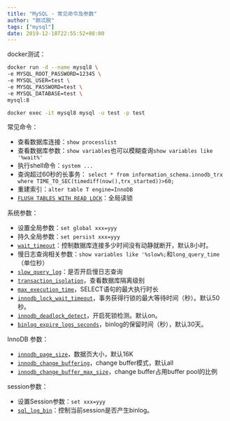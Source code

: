 ```yaml
---
title: "MySQL - 常见命令及参数"
author: "颇忒脱"
tags: ["mysql"]
date: 2019-12-18T22:55:52+08:00
---
```


<!--more-->

docker测试：

```bash
docker run -d --name mysql8 \
-e MYSQL_ROOT_PASSWORD=12345 \
-e MYSQL_USER=test \
-e MYSQL_PASSWORD=test \
-e MYSQL_DATABASE=test \
mysql:8

docker exec -it mysql8 mysql -u test -p test
```

常见命令：

* 查看数据库连接：`show processlist`
* 查看数据库参数：`show variables`也可以模糊查询`show variables like '%wait%'`
* 执行shell命令：`system ...`
* 查询超过60秒的长事务：
  `select * from information_schema.innodb_trx where TIME_TO_SEC(timediff(now(),trx_started))>60;`
* 重建索引：`alter table T engine=InnoDB`
* [`FLUSH TABLES WITH READ LOCK`][5]：全局读锁

系统参数：

* 设置全局参数：`set global xxx=yyy`
* 持久全局参数：`set persist xxx=yyy`
* [`wait_timeout`][1]：控制数据库连接多少时间没有动静就断开，默认8小时。
* 慢日志查询相关参数：`show variables like '%slow%;`和`long_query_time`（单位秒）
* [`slow_query_log`][2]：是否开启慢日志查询
* [`transaction_isolation`][3]，查看数据库隔离级别
* [`max_execution_time`][4]，SELECT语句的最大执行时长
* [`innodb_lock_wait_timeout`][6]，事务获得行锁的最大等待时间（秒）。默认50秒。
* [`innodb_deadlock_detect`][7]，开启死锁检测。默认on。
* [`binlog_expire_logs_seconds`][9]，binlog的保留时间（秒），默认30天。

InnoDB 参数：

* [`innodb_page_size`][10]，数据页大小，默认16K
* [`innodb_change_buffering`][11]，change buffer模式，默认all
* [`innodb_change_buffer_max_size`][12]，change buffer占用buffer pool的比例

session参数：

* 设置Session参数：`set xxx=yyy`
* [`sql_log_bin`][8]：控制当前session是否产生binlog。

[1]: https://dev.mysql.com/doc/refman/8.0/en/server-system-variables.html#sysvar_wait_timeout
[2]: https://dev.mysql.com/doc/refman/8.0/en/server-system-variables.html#sysvar_slow_query_log
[3]: https://dev.mysql.com/doc/refman/8.0/en/server-system-variables.html#sysvar_transaction_isolation
[4]: https://dev.mysql.com/doc/refman/8.0/en/server-system-variables.html#sysvar_max_execution_time
[5]: https://dev.mysql.com/doc/refman/8.0/en/flush.html#flush-tables-with-read-lock
[6]: https://dev.mysql.com/doc/refman/8.0/en/innodb-parameters.html#sysvar_innodb_lock_wait_timeout
[7]: https://dev.mysql.com/doc/refman/8.0/en/innodb-parameters.html#sysvar_innodb_deadlock_detect
[8]: https://dev.mysql.com/doc/refman/8.0/en/set-sql-log-bin.html
[9]: https://dev.mysql.com/doc/refman/8.0/en/replication-options-binary-log.html#sysvar_binlog_expire_logs_seconds
[10]: https://dev.mysql.com/doc/refman/8.0/en/innodb-parameters.html#sysvar_innodb_page_size
[11]: https://dev.mysql.com/doc/refman/8.0/en/innodb-parameters.html#sysvar_innodb_change_buffering
[12]: https://dev.mysql.com/doc/refman/8.0/en/innodb-parameters.html#sysvar_innodb_change_buffer_max_size